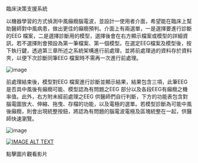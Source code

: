 臨床決策支援系統

以機器學習的方式偵測中風癲癇腦電波，並設計一使用者介面，希望能在臨床上幫助醫師對中風病患，做出更佳的癲癇預判。介面上有兩選單，一是選擇要進行診斷的EEG 檔案，二是選擇診斷用的模型，選擇後會在右方顯示檔案或模型的詳細資訊，若不選擇則會預設為第一筆檔案、第一個模型。在選定EEG檔案及模型後，按下執行鍵，透過第三章所述之系統架構進行前處理，並將前處理過的資料存於資料夾，以便下次診斷同筆EEG 檔案時不需再一次進行前處理。

![image](https://user-images.githubusercontent.com/61589737/225195305-ffbcc606-a516-47e3-8cdd-5079e6016bd8.png)

前處理結束後，模型對EEG 檔案進行診斷並顯示結果，結果包含三項，此筆EEG 是否具中風後有癲癇可能、模型認為有問題之EEG 部分以及各段EEG有癲癇之機率值。此外，右方附未經前處理之EEG 供醫師們自行判斷，下方的功能表包含對腦電圖放大、伸縮、拖曳、存檔的功能，以及電極的選單。若模型診斷為可能中風後癲癇，則會出現統整按鈕，將認為有問題的腦電波電極及區塊統整在一起，供醫師快速瀏覽。

![image](https://user-images.githubusercontent.com/61589737/225195357-89851ac4-808c-4626-a9b2-a43597c24602.png)

[![IMAGE ALT TEXT](http://img.youtube.com/vi/4TBKeZbBKKM/0.jpg)](https://www.youtube.com/watch?v=4TBKeZbBKKM "中風後癲癇偵測展示系統")

點擊圖片觀看影片
